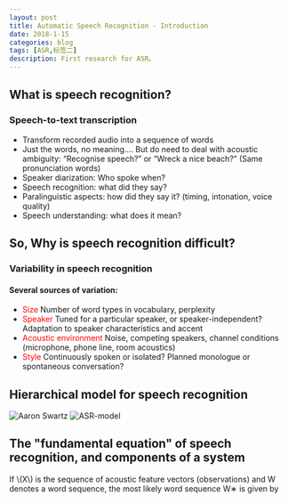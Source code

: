 ```yaml
---
layout: post
title: Automatic Speech Recognition - Introduction
date: 2018-1-15
categories: blog
tags: [ASR,标签二]
description: First research for ASR。
---
```


## What is speech recognition?  
### Speech-to-text transcription  
- Transform recorded audio into a sequence of words  
- Just the words, no meaning.... But do need to deal with acoustic ambiguity: “Recognise speech?” or “Wreck a nice beach?” (Same pronunciation words) 
- Speaker diarization: Who spoke when?  
- Speech recognition: what did they say?  
- Paralinguistic aspects: how did they say it? (timing, intonation, voice quality)  
- Speech understanding: what does it mean?  

## So, Why is speech recognition difficult?  
### Variability in speech recognition  
#### Several sources of variation:  
- <font color="red">Size</font> Number of word types in vocabulary, perplexity  
- <font color="red">Speaker</font> Tuned for a particular speaker, or speaker-independent? Adaptation to speaker characteristics and accent  
- <font color="red">Acoustic environment</font> Noise, competing speakers, channel conditions (microphone, phone line, room acoustics)  
- <font color="red">Style</font> Continuously spoken or isolated? Planned monologue or spontaneous conversation? 

## Hierarchical model for speech recognition  
![Aaron Swartz](https://raw.githubusercontent.com/zhiyou720/zhiyou720.github.io/e65bf6d144368417c8ccf5ef158054a66e8ae3f3/img/ASR/ASR-01-01.png)
![ASR-model](https://raw.githubusercontent.com/zhiyou720/zhiyou720.github.io/e65bf6d144368417c8ccf5ef158054a66e8ae3f3/img/ASR/ASR-01-02.png)

## The "fundamental equation" of speech recognition, and components of a system  
If \\(X\\) is the sequence of acoustic feature vectors (observations) and W denotes a word sequence, the most likely word sequence W∗ is given by
